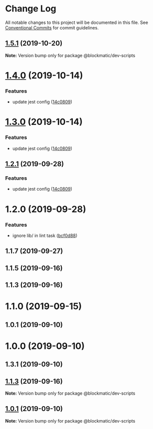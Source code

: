 # Change Log

All notable changes to this project will be documented in this file.
See [Conventional Commits](https://conventionalcommits.org) for commit guidelines.

## [1.5.1](https://github.com/blockmatic/dev-scripts/compare/@blockmatic/dev-scripts@1.5.0...@blockmatic/dev-scripts@1.5.1) (2019-10-20)

**Note:** Version bump only for package @blockmatic/dev-scripts

# [1.4.0](https://github.com/blockmatic/dev-scripts/compare/@blockmatic/dev-scripts@1.2.0...@blockmatic/dev-scripts@1.4.0) (2019-10-14)

### Features

- update jest config ([14c0809](https://github.com/blockmatic/dev-scripts/commit/14c0809))

# [1.3.0](https://github.com/blockmatic/dev-scripts/compare/@blockmatic/dev-scripts@1.2.0...@blockmatic/dev-scripts@1.3.0) (2019-10-14)

### Features

- update jest config ([14c0809](https://github.com/blockmatic/dev-scripts/commit/14c0809))

## [1.2.1](https://github.com/blockmatic/dev-scripts/compare/@blockmatic/dev-scripts@1.2.0...@blockmatic/dev-scripts@1.2.1) (2019-09-28)

### Features

- update jest config ([14c0809](https://github.com/blockmatic/dev-scripts/commit/14c0809))

# 1.2.0 (2019-09-28)

### Features

- ignore lib/ in lint task ([bcf0d88](https://github.com/blockmatic/dev-scripts/commit/bcf0d88))

## 1.1.7 (2019-09-27)

## 1.1.5 (2019-09-16)

## 1.1.3 (2019-09-16)

# 1.1.0 (2019-09-15)

## 1.0.1 (2019-09-10)

# 1.0.0 (2019-09-10)

## 1.3.1 (2019-09-10)

## [1.1.3](https://github.com/blockmatic/dev-scripts/compare/v1.1.2...v1.1.3) (2019-09-16)

**Note:** Version bump only for package @blockmatic/dev-scripts

## [1.0.1](https://github.com/blockmatic/dev-scripts/compare/v1.0.0...v1.0.1) (2019-09-10)

**Note:** Version bump only for package @blockmatic/dev-scripts
